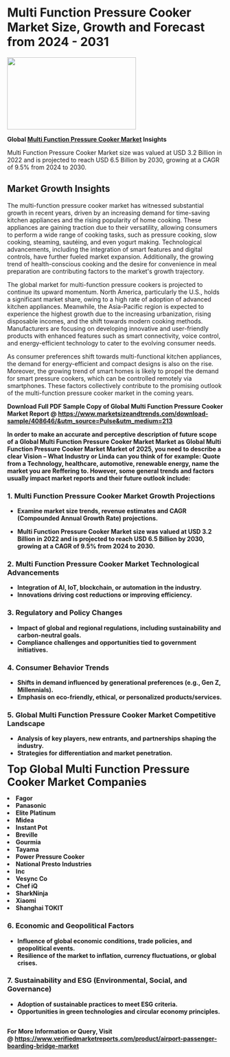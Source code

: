 <H1>Multi Function Pressure Cooker Market Size, Growth and Forecast from 2024 - 2031</H1><img class="aligncenter size-medium wp-image-584254" src="https://thirdeyenews.in/wp-content/uploads/2024/09/Global-Market-Research-300x168.jpeg" alt="" width="300" height="168" /><p><strong>Global&nbsp;<a href="https://www.marketsizeandtrends.com/download-sample/408646/&amp;utm_source=Pulse&amp;utm_medium=213">Multi Function Pressure Cooker Market</a> Insights</strong></p><p>Multi Function Pressure Cooker Market size was valued at USD 3.2 Billion in 2022 and is projected to reach USD 6.5 Billion by 2030, growing at a CAGR of 9.5% from 2024 to 2030.</p><p><h2>Market Growth Insights</h2> <p>The multi-function pressure cooker market has witnessed substantial growth in recent years, driven by an increasing demand for time-saving kitchen appliances and the rising popularity of home cooking. These appliances are gaining traction due to their versatility, allowing consumers to perform a wide range of cooking tasks, such as pressure cooking, slow cooking, steaming, sautéing, and even yogurt making. Technological advancements, including the integration of smart features and digital controls, have further fueled market expansion. Additionally, the growing trend of health-conscious cooking and the desire for convenience in meal preparation are contributing factors to the market's growth trajectory.</p> <p><strong></strong></p> <p>The global market for multi-function pressure cookers is projected to continue its upward momentum. North America, particularly the U.S., holds a significant market share, owing to a high rate of adoption of advanced kitchen appliances. Meanwhile, the Asia-Pacific region is expected to experience the highest growth due to the increasing urbanization, rising disposable incomes, and the shift towards modern cooking methods. Manufacturers are focusing on developing innovative and user-friendly products with enhanced features such as smart connectivity, voice control, and energy-efficient technology to cater to the evolving consumer needs.</p> <p>As consumer preferences shift towards multi-functional kitchen appliances, the demand for energy-efficient and compact designs is also on the rise. Moreover, the growing trend of smart homes is likely to propel the demand for smart pressure cookers, which can be controlled remotely via smartphones. These factors collectively contribute to the promising outlook of the multi-function pressure cooker market in the coming years.</p> <p><strong></p><p><span class=""><strong>Download Full PDF Sample Copy of Global Multi Function Pressure Cooker Market Report</strong> @ <a href="https://www.marketsizeandtrends.com/download-sample/408646/&amp;utm_source=Pulse&amp;utm_medium=213" target="_blank">https://www.marketsizeandtrends.com/download-sample/408646/&amp;utm_source=Pulse&amp;utm_medium=213</a></span></p><p>In order to make an accurate and perceptive description of future scope of a Global&nbsp;Multi Function Pressure Cooker Market Market as Global&nbsp;Multi Function Pressure Cooker Market Market of 2025, you need to describe a clear Vision &ndash; What Industry or Linda can you think of for example: Quote from a Technology, healthcare, automotive, renewable energy, name the market you are Reffering to. However, some general trends and factors usually impact market reports and their future outlook include:</p><h3>1.&nbsp;<strong>Multi Function Pressure Cooker Market Growth Projections</strong></h3><ul><li>Examine market size trends, revenue estimates and CAGR (Compounded Annual Growth Rate) projections.</li><li><p>Multi Function Pressure Cooker Market size was valued at USD 3.2 Billion in 2022 and is projected to reach USD 6.5 Billion by 2030, growing at a CAGR of 9.5% from 2024 to 2030.</p></li></ul><h3>2.&nbsp;<strong>Multi Function Pressure Cooker Market Technological Advancements</strong></h3><ul><li>Integration of AI, IoT, blockchain, or automation in the industry.</li><li>Innovations driving cost reductions or improving efficiency.</li></ul><h3>3.&nbsp;<strong>Regulatory and Policy Changes</strong></h3><ul><li>Impact of global and regional regulations, including sustainability and carbon-neutral goals.</li><li>Compliance challenges and opportunities tied to government initiatives.</li></ul><h3>4.&nbsp;<strong>Consumer Behavior Trends</strong></h3><ul><li>Shifts in demand influenced by generational preferences (e.g., Gen Z, Millennials).</li><li>Emphasis on eco-friendly, ethical, or personalized products/services.</li></ul><h3>5.&nbsp;<strong>Global Multi Function Pressure Cooker Market Competitive Landscape</strong></h3><ul><li>Analysis of key players, new entrants, and partnerships shaping the industry.</li><li>Strategies for differentiation and market penetration.</li></ul><p data-pm-slice="1 1 []"><span style="color: inherit; font-family: inherit; font-size: 25px;">Top Global Multi Function Pressure Cooker Market Companies</span></p><div class="" data-test-id=""><p><li>Fagor</li><li> Panasonic</li><li> Elite Platinum</li><li> Midea</li><li> Instant Pot</li><li> Breville</li><li> Gourmia</li><li> Tayama</li><li> Power Pressure Cooker</li><li> National Presto Industries</li><li> Inc</li><li> Vesync Co</li><li> Chef iQ</li><li> SharkNinja</li><li> Xiaomi</li><li> Shanghai TOKIT</li></p></div><h3>6.&nbsp;<strong>Economic and Geopolitical Factors</strong></h3><ul><li>Influence of global economic conditions, trade policies, and geopolitical events.</li><li>Resilience of the market to inflation, currency fluctuations, or global crises.</li></ul><h3>7.&nbsp;<strong>Sustainability and ESG (Environmental, Social, and Governance)</strong></h3><ul><li>Adoption of sustainable practices to meet ESG criteria.</li><li>Opportunities in green technologies and circular economy principles.</li></ul><h2><strong style="font-size: 14px;">For More Information or Query, Visit @&nbsp;</strong><a style="background-color: #ffffff; font-size: 14px;" href="https://www.marketsizeandtrends.com/report/multi-function-pressure-cooker-market/" target="_blank">https://www.verifiedmarketreports.com/product/airport-passenger-boarding-bridge-market</a></h2>
